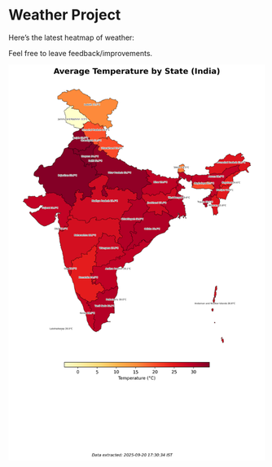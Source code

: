 # Weather Project

Here’s the latest heatmap of weather:

Feel free to leave feedback/improvements.

![India Heatmap](docs/assets/india_heatmap.png?v=CE9764)
